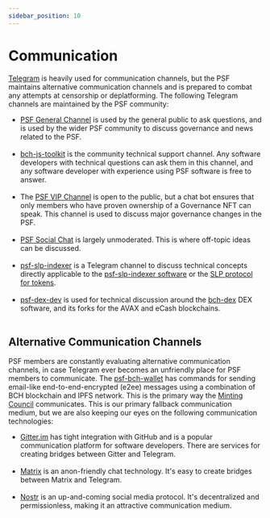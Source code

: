 ```yaml
---
sidebar_position: 10
---
```


# Communication

[Telegram](https://telegram.org/) is heavily used for communication channels, but the PSF maintains alternative communication channels and is prepared to combat any attempts at censorship or deplatforming. The following Telegram channels are maintained by the PSF community:

- [PSF General Channel](https://t.me/permissionless_software) is used by the general public to ask questions, and is used by the wider PSF community to discuss governance and news related to the PSF.<br /><br />
- [bch-js-toolkit](https://t.me/bch_js_toolkit) is the community technical support channel. Any software developers with technical questions can ask them in this channel, and any software developer with experience using PSF software is free to answer.<br /><br />
- The [PSF VIP Channel](https://t.me/psf_vip) is open to the public, but a chat bot ensures that only members who have proven ownership of a Governance NFT can speak. This channel is used to discuss major governance changes in the PSF.<br /><br />
- [PSF Social Chat](https://t.me/psf_social) is largely unmoderated. This is where off-topic ideas can be discussed.<br /><br />
- [psf-slp-indexer](https://t.me/psf_slp) is a Telegram channel to discuss technical concepts directly applicable to the [psf-slp-indexer software](http://github.com) or the [SLP protocol for tokens](https://github.com/simpleledger/slp-specifications/blob/master/slp-token-type-1.md).<br /><br />
- [psf-dex-dev](https://t.me/psf_dex_dev) is used for technical discussion around the [bch-dex](https://dex.fullstack.cash) DEX software, and its forks for the AVAX and eCash blockchains.<br /><br />

## Alternative Communication Channels
PSF members are constantly evaluating alternative communication channels, in case Telegram ever becomes an unfriendly place for PSF members to communicate. The [psf-bch-wallet](https://github.com/Permissionless-Software-Foundation/psf-bch-wallet) has commands for sending email-like end-to-end-encrypted (e2ee) messages using a combination of BCH blockchain and IPFS network. This is the primary way the [Minting Council](/governance/minting-council) communicates. This is our primary fallback communication medium, but we are also keeping our eyes on the following communication technologies:

- [Gitter.im](https://gitter.im/) has tight integration with GitHub and is a popular communication platform for software developers. There are services for creating bridges between Gitter and Telegram.<br /><br />
- [Matrix](https://matrix.org/) is an anon-friendly chat technology. It's easy to create bridges between Matrix and Telegram.<br /><br />
- [Nostr](https://nostr.com/) is an up-and-coming social media protocol. It's decentralized and permissionless, making it an attractive communication medium.
